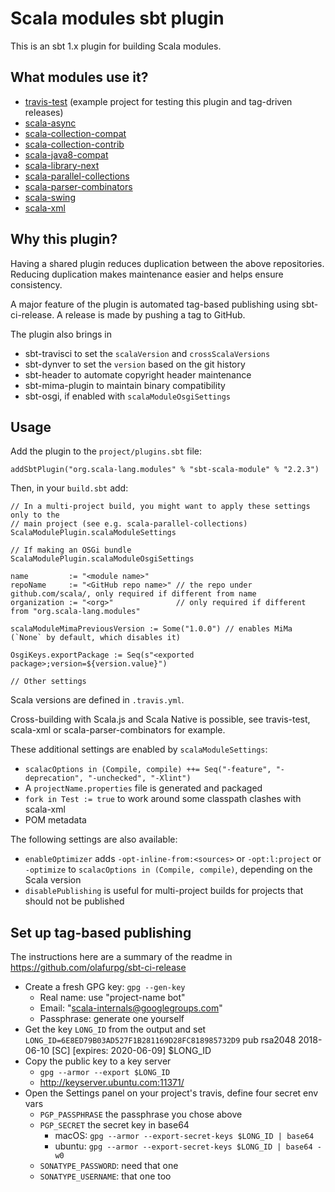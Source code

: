 # Scala modules sbt plugin

This is an sbt 1.x plugin for building Scala modules.

## What modules use it?

* [travis-test](https://github.com/lrytz/travis-test) (example project for testing this plugin and tag-driven releases)
* [scala-async](https://github.com/scala/scala-async)
* [scala-collection-compat](https://github.com/scala/scala-collection-compat)
* [scala-collection-contrib](https://github.com/scala/scala-collection-contrib)
* [scala-java8-compat](https://github.com/scala/scala-java8-compat)
* [scala-library-next](https://github.com/scala/scala-library-next)
* [scala-parallel-collections](https://github.com/scala/scala-parallel-collections)
* [scala-parser-combinators](https://github.com/scala/scala-parser-combinators)
* [scala-swing](https://github.com/scala/scala-swing)
* [scala-xml](https://github.com/scala/scala-xml)

## Why this plugin?

Having a shared plugin reduces duplication between the above
repositories. Reducing duplication makes maintenance easier and
helps ensure consistency.

A major feature of the plugin is automated tag-based publishing using
sbt-ci-release. A release is made by pushing a tag to GitHub.

The plugin also brings in
  - sbt-travisci to set the `scalaVersion` and `crossScalaVersions`
  - sbt-dynver to set the `version` based on the git history
  - sbt-header to automate copyright header maintenance
  - sbt-mima-plugin to maintain binary compatibility
  - sbt-osgi, if enabled with `scalaModuleOsgiSettings`

## Usage

Add the plugin to the `project/plugins.sbt` file:

```
addSbtPlugin("org.scala-lang.modules" % "sbt-scala-module" % "2.2.3")
```

Then, in your `build.sbt` add:

```
// In a multi-project build, you might want to apply these settings only to the
// main project (see e.g. scala-parallel-collections)
ScalaModulePlugin.scalaModuleSettings

// If making an OSGi bundle
ScalaModulePlugin.scalaModuleOsgiSettings

name         := "<module name>"
repoName     := "<GitHub repo name>" // the repo under github.com/scala/, only required if different from name
organization := "<org>"              // only required if different from "org.scala-lang.modules"

scalaModuleMimaPreviousVersion := Some("1.0.0") // enables MiMa (`None` by default, which disables it)

OsgiKeys.exportPackage := Seq(s"<exported package>;version=${version.value}")

// Other settings
```

Scala versions are defined in `.travis.yml`.

Cross-building with Scala.js and Scala Native is possible, see travis-test, scala-xml or scala-parser-combinators for example.

These additional settings are enabled by `scalaModuleSettings`:
  - `scalacOptions in (Compile, compile) ++= Seq("-feature", "-deprecation", "-unchecked", "-Xlint")`
  - A `projectName.properties` file is generated and packaged
  - `fork in Test := true` to work around some classpath clashes with scala-xml
  - POM metadata

The following settings are also available:
  - `enableOptimizer` adds `-opt-inline-from:<sources>` or `-opt:l:project` or `-optimize` to `scalacOptions in (Compile, compile)`,
    depending on the Scala version
  - `disablePublishing` is useful for multi-project builds for projects that should not be published

## Set up tag-based publishing

The instructions here are a summary of the readme in https://github.com/olafurpg/sbt-ci-release

  - Create a fresh GPG key: `gpg --gen-key`
    - Real name: use "project-name bot"
    - Email: "scala-internals@googlegroups.com"
    - Passphrase: generate one yourself
  - Get the key `LONG_ID` from the output and set `LONG_ID=6E8ED79B03AD527F1B281169D28FC818985732D9`
        pub   rsa2048 2018-06-10 [SC] [expires: 2020-06-09]
          $LONG_ID
  - Copy the public key to a key server
    - `gpg --armor --export $LONG_ID`
    - http://keyserver.ubuntu.com:11371/
  - Open the Settings panel on your project's travis, define four secret env vars
    - `PGP_PASSPHRASE` the passphrase you chose above
    - `PGP_SECRET` the secret key in base64
      - macOS: `gpg --armor --export-secret-keys $LONG_ID | base64`
      - ubuntu: `gpg --armor --export-secret-keys $LONG_ID | base64 -w0`
    - `SONATYPE_PASSWORD`: need that one
    - `SONATYPE_USERNAME`: that one too
